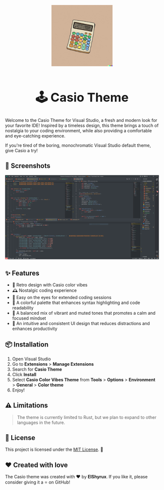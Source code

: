 
<img src="./public/logo.png" alt="logo" width="200" style="display: block; margin: 0 auto"/>
<br>
<h1 align="center" style= "font-size: 40px">
🕹️ Casio Theme
</h1>

Welcome to the Casio Theme for Visual Studio, a fresh and modern look for your favorite IDE! Inspired by a timeless design, this theme brings a touch of nostalgia to your coding environment, while also providing a comfortable and eye-catching experience.

If you're tired of the boring, monochromatic Visual Studio default theme, give Casio a try!

## 📸 Screenshots
![image](./public/Dark.png)

## ✨ Features

- 🚀 Retro design with Casio color vibes
- 🕰️ Nostalgic coding experience
- 🙌 Easy on the eyes for extended coding sessions
- 🌈 A colorful palette that enhances syntax highlighting and code readability
- 🎨 A balanced mix of vibrant and muted tones that promotes a calm and focused mindset
- 🎯 An intuitive and consistent UI design that reduces distractions and enhances productivity


## 📦 Installation

1. Open Visual Studio
2. Go to **Extensions** > **Manage Extensions**
3. Search for **Casio Theme**
4. Click **Install**
5. Select **Casio Color Vibes Theme** from **Tools** > **Options** > **Environment** > **General** > **Color theme**
6. Enjoy!

## ⚠️ Limitations
> The theme is currently limited to Rust, but we plan to expand to other languages in the future.

## 📝 License

This project is licensed under the [MIT License](https://opensource.org/licenses/MIT). 📜


## ❤️ Created with love
The Casio theme was created with ❤️ by  **ElShyrux**. If you like it, please consider giving it a ⭐️ on GitHub!
